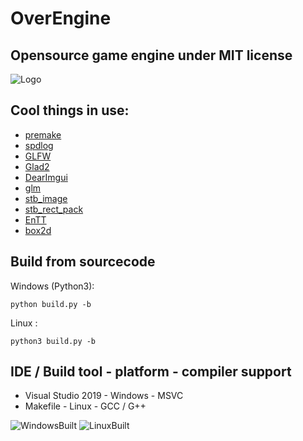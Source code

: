 # OverEngine
## Opensource game engine under MIT license

![Logo](https://repository-images.githubusercontent.com/246120634/f6e9f080-a288-11ea-9a12-502646520a32)

## Cool things in use:
* [premake](https://github.com/premake/premake-core)
* [spdlog](https://github.com/gabime/spdlog)
* [GLFW](https://github.com/glfw/GLFW)
* [Glad2](https://gen.glad.sh/)
* [DearImgui](https://github.com/ocornut/imgui)
* [glm](https://github.com/g-truc/glm)
* [stb_image](https://github.com/nothings/stb/blob/master/stb_image.h)
* [stb_rect_pack](https://github.com/nothings/stb/blob/master/stb_rect_pack.h)
* [EnTT](https://github.com/skypjack/entt)
* [box2d](https://github.com/erincatto/box2d)

## Build from sourcecode
Windows (Python3):
```
python build.py -b
```

Linux :
```
python3 build.py -b
```

## IDE / Build tool - platform - compiler support
* Visual Studio 2019 - Windows - MSVC
* Makefile - Linux - GCC / G++

![WindowsBuilt](https://img.shields.io/badge/Windows-built-green?logo=windows)
![LinuxBuilt](https://img.shields.io/badge/Linux-built-green?logo=Linux)
